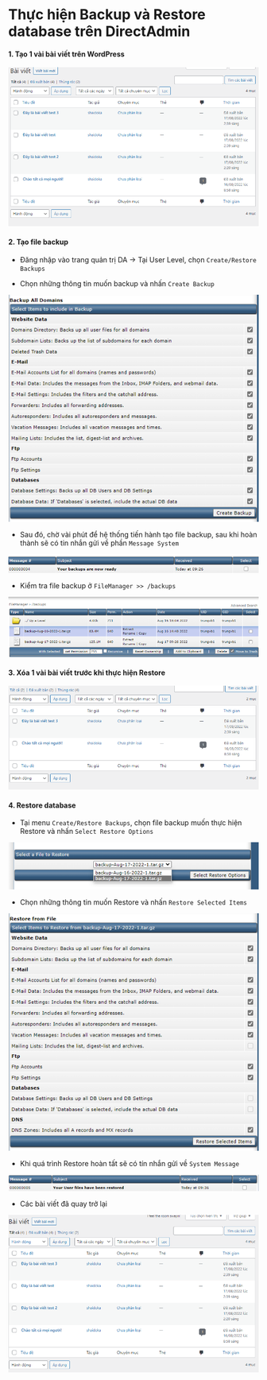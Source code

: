 # Thực hiện Backup và Restore database trên DirectAdmin

#### 1. Tạo 1 vài bài viết trên WordPress

![](./images/create_new_post.png)

#### 2. Tạo file backup

- Đăng nhập vào trang quản trị DA -> Tại User Level, chọn ```Create/Restore Backups```

- Chọn những thông tin muốn backup và nhấn ```Create Backup```

![](./images/create_backup.png)

- Sau đó, chờ vài phút để hệ thống tiến hành tạo file backup, sau khi hoàn thành sẽ có tin nhắn gửi về phần ```Message System```

![](./images/you_backup_ready.png)

- Kiểm tra file backup ở ```FileManager >> /backups```

![](./images/backups.png)

#### 3. Xóa 1 vài bài viết trước khi thực hiện Restore

![](./images/delete_post.png)

#### 4. Restore database

- Tại menu ```Create/Restore Backups```, chọn file backup muốn thực hiện Restore và nhấn ```Select Restore Options```

![](./images/select_n_restore.png)

- Chọn những thông tin muốn Restore và nhấn ```Restore Selected Items```

![](./images/select_items_to_restore.png)

- Khi quá trình Restore hoàn tất sẽ có tín nhắn gửi về ```System Message```

![](./images/restore_complete.png)

- Các bài viết đã quay trở lại

![](./images/and_it_back.png)